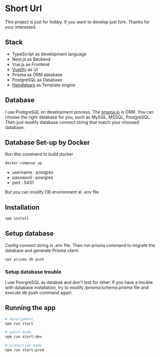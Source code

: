 # Short Url

This project is just for hobby. If you want to develop just fork. Thanks for your interested.

## Stack

- TypeScript as development language
- Nest.js as Backend
- Vue.js as Frontend
- [Vuetify](https://vuetifyjs.com/en/) as UI
- Prisma as ORM database
- PostgreSQL as Database
- [Handlebars](https://handlebarsjs.com/) as Template engine

## Database

I use PostgreSQL on development process. The [prisma.io](https://www.prisma.io/) is ORM. You can choose the right database for you, such as MySQL, MSSQL, PostgreSQL. Then just modify database connect string that match your choosed database.

## Database Set-up by Docker

Run this command to build docker

```bash
docker-compose up
```

- username : postgres
- password : posrgres
- port : 5431

But you can modify DB environment at .env file

## Installation

```bash
npm install
```

## Setup database

Config connect string in .env file. Then run prisma command to migrate the database and generate Prisma client.

```bash
npx prisma db push
```

### Setup database trouble

I use PosrgreSQL as databse and don't test for other. If you have a trouble with database installation, try to modify _/prisma/schema.prisma_ file and execute db push command again.

## Running the app

```bash
# development
npm run start

# watch mode
npm run start:dev

# production mode
npm run start:prod
```
